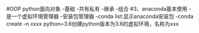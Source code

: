 #OOP python面向对象
-基础
-共有私有
-继承
-组合
#3、anaconda基本使用
-是一个虚拟环境管理器
-安装包管理器
-conda list:显示anaconda安装包
-conda create -n xxxx python=3.6创建python版本为3.6的虚拟环境，名称为xxx

